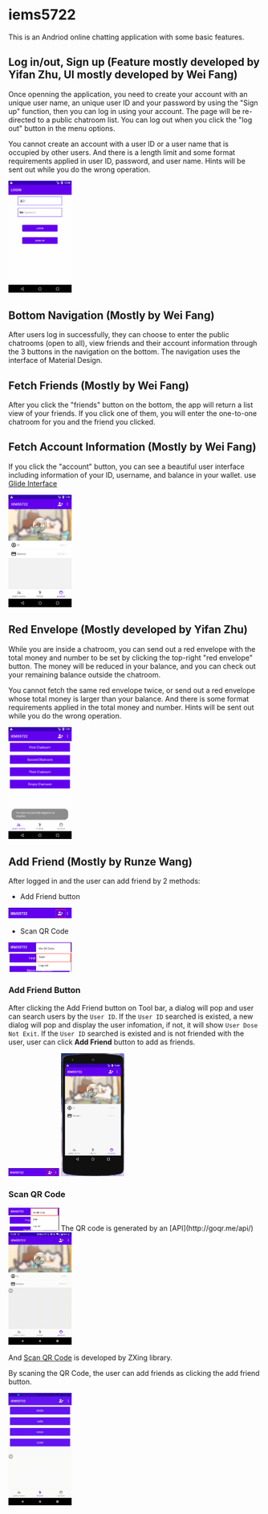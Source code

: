 # iems5722
This is an Andriod online chatting application with some basic features.

## Log in/out, Sign up (Feature mostly developed by Yifan Zhu, UI mostly developed by Wei Fang)
Once openning the application, you need to create your account with an unique user name, an unique user ID and your password by using the "Sign up" function, then you can log in using your account. The page will be re-directed to a public chatroom list. You can log out when you click the "log out" button in the menu options.

You cannot create an account with a user ID or a user name that is occupied by other users. And there is a length limit and some format requirements applied in user ID, password, and user name. Hints will be sent out while you do the wrong operation.

<img src="Gif/login.gif" width="25%" />

## Bottom Navigation (Mostly by Wei Fang)
After users log in successfully, they can choose to enter the public chatrooms (open to all), view friends and their account information through the 3 buttons in the navigation on the bottom. The navigation uses the interface of Material Design.

## Fetch Friends (Mostly by Wei Fang)
After you click the "friends" button on the bottom, the app will return a list view of your friends. If you click one of them, you will enter the one-to-one chatroom for you and the friend you clicked. 

## Fetch Account Information (Mostly by Wei Fang)
If you click the "account" button, you can see a beautiful user interface including information of your ID, username, and balance in your wallet.
use [Glide Interface](https://github.com/bumptech/glide/tree/v3.7.0)

<img src="Gif/User_Info.png" width="25%" />

## Red Envelope (Mostly developed by Yifan Zhu)
While you are inside a chatroom, you can send out a red envelope with the total money and number to be set by clicking the top-right "red envelope" button. The money will be reduced in your balance, and you can check out your remaining balance outside the chatroom.

You cannot fetch the same red envelope twice, or send out a red envelope whose total money is larger than your balance. And there is some format requirements applied in the total money and number. Hints will be sent out while you do the wrong operation.

<img src="Gif/red_envelope.gif" width="25%" />

## Add Friend (Mostly by Runze Wang)
After logged in and the user can add friend by 2 methods:
- Add Friend button
<img src="Gif/Addfriend_button.png" width="25%" />

- Scan QR Code
<img src="Gif/scan_qrcode.png" width="25%" />

### Add Friend Button
After clicking the Add Friend button on Tool bar, a dialog will pop and user can search users by the `User ID`. If the `User ID` searched is existed, a new dialog will pop and display the user infomation, if not, it will show `User Dose Not Exit`. If the `User ID` searched is existed and is not friended with the user, user can click **Add Friend** button to add as friends.

<img src="Gif/Addfriend_button.png" width="20%" />

<img src="Gif/Add_Friend.gif" width="25%" />

### Scan QR Code
<img src="Gif/Generate_QRcode.png" width="20%" />
The QR code is generated by an [API](http://goqr.me/api/)

<img src="Gif/QR_code.gif" width="25%" />

And [Scan QR Code](https://github.com/zxing/zxing) is developed by ZXing library.

By scaning the QR Code, the user can add friends as clicking the add friend button.

<img src="Gif/Scan_QRcode.gif" width="25%" />
